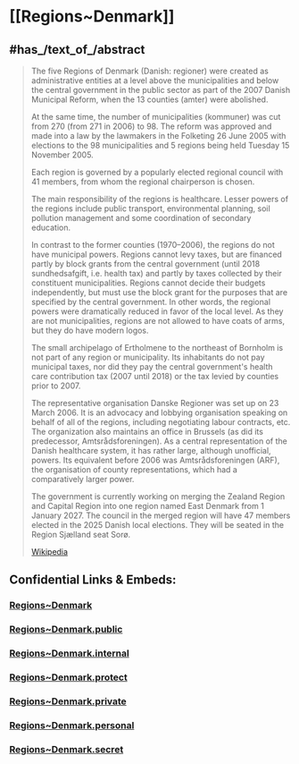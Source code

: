 
# [[Regions~Denmark]] 


## #has_/text_of_/abstract 

> The five Regions of Denmark (Danish: regioner) were created as administrative entities 
> at a level above the municipalities and below the central government in the public sector 
> as part of the 2007 Danish Municipal Reform, 
> when the 13 counties (amter) were abolished. 
> 
> At the same time, the number of municipalities (kommuner) 
> was cut from 270 (from 271 in 2006) to 98. 
> The reform was approved and made into a law by the lawmakers 
> in the Folketing 26 June 2005 with elections to the 98 municipalities 
> and 5 regions being held Tuesday 15 November 2005.
>
> Each region is governed by a popularly elected regional council with 41 members, 
> from whom the regional chairperson is chosen.
>
> The main responsibility of the regions is healthcare. 
> Lesser powers of the regions include public transport, environmental planning, 
> soil pollution management and some coordination of secondary education.
>
> In contrast to the former counties (1970–2006), the regions do not have municipal powers. 
> Regions cannot levy taxes, but are financed partly by block grants from the central government (until 2018 sundhedsafgift, i.e. health tax) and partly by taxes collected by their constituent municipalities.  Regions cannot decide their budgets independently, but must use the block grant for the purposes that are specified by the central government. In other words, the regional powers were dramatically reduced in favor of the local level. As they are not municipalities, regions are not allowed to have coats of arms, but they do have modern logos.
>
> The small archipelago of Ertholmene to the northeast of Bornholm is not part of any region or municipality. Its inhabitants do not pay municipal taxes, nor did they pay the central government's health care contribution tax (2007 until 2018) or the tax levied by counties prior to 2007.
>
> The representative organisation Danske Regioner was set up on 23 March 2006. It is an advocacy and lobbying organisation speaking on behalf of all of the regions, including negotiating labour contracts, etc. The organization also maintains an office in Brussels (as did its predecessor, Amtsrådsforeningen). As a central representation of the Danish healthcare system, it has rather large, although unofficial, powers. Its equivalent before 2006 was Amtsrådsforeningen (ARF), the organisation of county representations, which had a comparatively larger power. 
>
> The government is currently working on merging the Zealand Region and Capital Region into one region named East Denmark from 1 January 2027.  The council in the merged region will have 47 members elected in the 2025 Danish local elections. They will be seated in the Region Sjælland seat Sorø.
>
> [Wikipedia](https://en.wikipedia.org/wiki/Regions%20of%20Denmark)


## Confidential Links & Embeds: 

### [Regions~Denmark](/_Standards/Earth/Continent/Europe/Europe~North/Denmark/Regions~Denmark.md) 

### [Regions~Denmark.public](/_public/Earth/Continent/Europe/Europe~North/Denmark/Regions~Denmark.public.md) 

### [Regions~Denmark.internal](/_internal/Earth/Continent/Europe/Europe~North/Denmark/Regions~Denmark.internal.md) 

### [Regions~Denmark.protect](/_protect/Earth/Continent/Europe/Europe~North/Denmark/Regions~Denmark.protect.md) 

### [Regions~Denmark.private](/_private/Earth/Continent/Europe/Europe~North/Denmark/Regions~Denmark.private.md) 

### [Regions~Denmark.personal](/_personal/Earth/Continent/Europe/Europe~North/Denmark/Regions~Denmark.personal.md) 

### [Regions~Denmark.secret](/_secret/Earth/Continent/Europe/Europe~North/Denmark/Regions~Denmark.secret.md)

